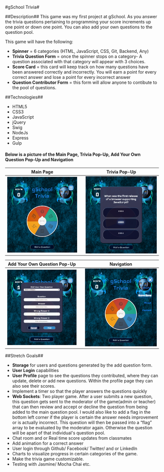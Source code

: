 #gSchool Trivia#

##Description##
This game was my first project at gSchool. As you answer the trivia questions pertaining to programming your score increments up one point or down one point. You can also add your own questions to the question pool. 

This game will have the following:
  * **Spinner** = 6 categories (HTML, JavaScript, CSS, Git, Backend, Any)
  * **Trivia Question Form** = once the spinner stops on a category- A question associated with that category will appear with 3 choices.
  * **Score Card** = this card will keep track on how many questions have been answered correctly and incorrectly. You will earn a point for every correct answer and lose a point for every incorrect answer
  * **Question Contributor Form** = this form will allow anyone to contibute to the pool of questions.

##Technologies##
 * HTML5
 * CSS3
 * JavaScript
 * jQuery
 * Swig
 * NodeJs
 * Express
 * Gulp

#### Below is a picture of the Main Page, Trivia Pop-Up, Add Your Own Question Pop-Up and Navigation

**Main Page**                       |    |**Trivia Pop-Up**
:----------------------------------:|:--:|:----------------------------------:
![](/client/images/trivia.png)      |    | ![](/client/images/qForm.png)

**Add Your Own Question Pop-Up**    |    |**Navigation**
:----------------------------------:|:--:|:----------------------------------:
![](/client/images/addQ.png)        |    | ![](/client/images/navigation.png)


##Stretch Goals##
  * **Storage** for users and questions generated by the add question form.
  * **User Login** capabilities
  * **User Profile** page to see the questions they contributed, where they can update, delete or add new questions. Within the profile page they can also see their scores.
  * Implement a timer so that the player answers the questions quickly
  * **Web Sockets**: Two player game. After a user submits a new question, this question gets sent to the moderator of the game(admin or teacher) that can then review and accept or decline the question from being added to the main question pool. I would also like to add a flag in the bottom left corner if the player is certain the answer needs improvement or is actually incorrect. This question will then be passed into a “flag” array to be evaluated by the moderator again. Otherwise the question will be apart of that individual's question pool. 
  * Chat room and or Real time score updates from classmates
  * Add animation for a correct answer
  * User login through Github/ Facebook/ Twitter/ and or LinkedIn
  * Charts to visualize progress in certain categories of the game.
  * Make the trivia game customizable.
  * Testing with Jasmine/ Mocha Chai etc.
